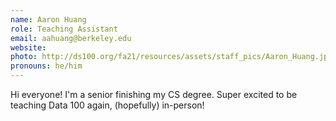 ```yaml
---
name: Aaron Huang
role: Teaching Assistant
email: aahuang@berkeley.edu
website: 
photo: http://ds100.org/fa21/resources/assets/staff_pics/Aaron_Huang.jpg
pronouns: he/him
---
```

Hi everyone! I'm a senior finishing my CS degree. Super excited to be teaching Data 100 again, (hopefully) in-person!
